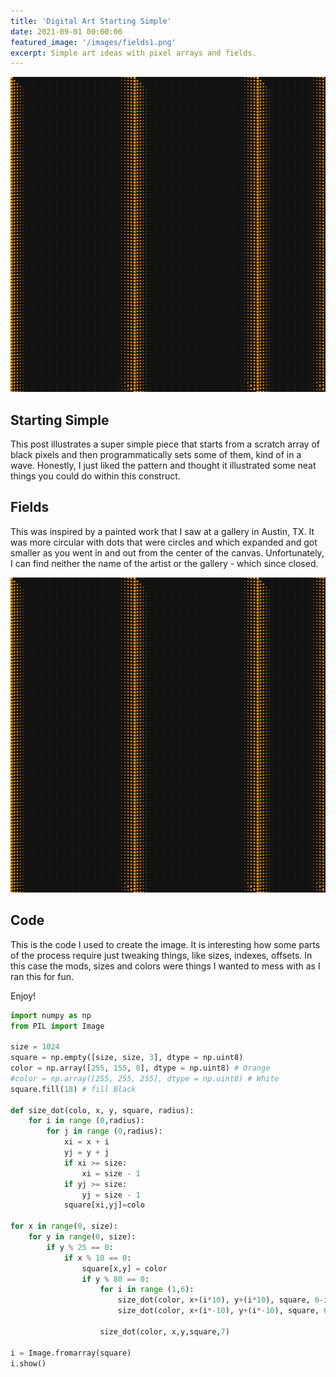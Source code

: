 ```yaml
---
title: 'Digital Art Starting Simple'
date: 2021-09-01 00:00:00
featured_image: '/images/fields1.png'
excerpt: Simple art ideas with pixel arrays and fields.
---
```


![Fields](/images/fields1.png)

## Starting Simple

This post illustrates a super simple piece that starts from a scratch
array of black pixels and then programmatically sets some of them,
kind of in a wave.  Honestly, I just liked the pattern and thought
it illustrated some neat things you could do within this construct.

## Fields

This was inspired by a painted work that I saw at a gallery
in Austin, TX.  It was more circular with dots that were circles
and which expanded and got smaller as you went in and out from
the center of the canvas.  Unfortunately, I can find neither
the name of the artist or the gallery - which since closed.

![Fields](/images/fields1.png)

## Code

This is the code I used to create the image.  It is interesting how some parts of
the process require just tweaking things, like sizes, indexes, offsets.  In this
case the mods, sizes and colors were things I wanted to mess with as I ran this
for fun.

Enjoy!

```python
import numpy as np 
from PIL import Image 

size = 1024
square = np.empty([size, size, 3], dtype = np.uint8) 
color = np.array([255, 155, 0], dtype = np.uint8) # Orange
#color = np.array([255, 255, 255], dtype = np.uint8) # White
square.fill(18) # fill Black

def size_dot(colo, x, y, square, radius):
    for i in range (0,radius):
        for j in range (0,radius):
            xi = x + i
            yj = y + j
            if xi >= size:
                xi = size - 1
            if yj >= size:
                yj = size - 1
            square[xi,yj]=colo

for x in range(0, size): 
    for y in range(0, size): 
        if y % 25 == 0:
            if x % 10 == 0:
                square[x,y] = color 
                if y % 80 == 0:
                    for i in range (1,6):
                        size_dot(color, x+(i*10), y+(i*10), square, 6-i)
                        size_dot(color, x+(i*-10), y+(i*-10), square, 6-i)

                    size_dot(color, x,y,square,7)

i = Image.fromarray(square)
i.show()
```

